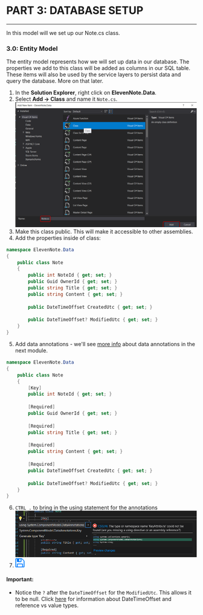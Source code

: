 # PART 3: DATABASE SETUP
---
In this model will we set up our Note.cs class.

### 3.0: Entity Model
The entity model represents how we will set up data in our database. The properties we add to this class will be added as columns in our SQL table. These items will also be used by the service layers to persist data and query the database. More on that later. 

1. In the **Solution Explorer**, right click on **ElevenNote.Data**.
2. Select **Add -> Class** and name it `Note.cs`.
![Add Note](../assets/3.0-A.png)
3. Make this class public. This will make it accessible to other assemblies. 
4. Add the properties inside of class:
```cs
namespace ElevenNote.Data
{
    public class Note
    {
        public int NoteId { get; set; }
        public Guid OwnerId { get; set; }
        public string Title { get; set; }
        public string Content { get; set; }

        public DateTimeOffset CreatedUtc { get; set; }

        public DateTimeOffset? ModifiedUtc { get; set; }
    }
}
```
5. Add data annotations - we'll see [more info](3.0a-Annotations.md) about data annotations in the next module.

```cs
namespace ElevenNote.Data
{
    public class Note
    {
        [Key]
        public int NoteId { get; set; }

        [Required]
        public Guid OwnerId { get; set; }

        [Required]
        public string Title { get; set; }

        [Required]
        public string Content { get; set; }

        [Required]
        public DateTimeOffset CreatedUtc { get; set; }

        public DateTimeOffset? ModifiedUtc { get; set; }
    }
}
```
6. `CTRL .` to bring in the using statement for the annotations
![Welcome](../assets/3.0-B.png)
7. ![Save](../assets/font-awesome-save.png)

#### Important: 

- Notice the `?` after the `DateTimeOffset` for the `ModifiedUtc`. This allows it to be null.  Click [here](3.0d-Types.md) for information about DateTimeOffset and reference vs value types.

